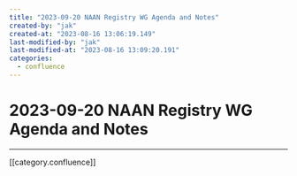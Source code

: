 ```yaml
---
title: "2023-09-20 NAAN Registry WG Agenda and Notes"
created-by: "jak"
created-at: "2023-08-16 13:06:19.149"
last-modified-by: "jak"
last-modified-at: "2023-08-16 13:09:20.191"
categories:
  - confluence
---
```


# 2023-09-20 NAAN Registry WG Agenda and Notes


---

[[category.confluence]]
